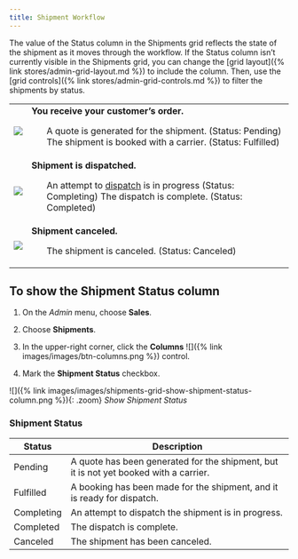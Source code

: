 ```yaml
---
title: Shipment Workflow
---
```


The value of the Status column in the Shipments grid reflects the state of the shipment as it moves through the workflow. If the Status column isn’t currently visible in the Shipments grid, you can change the [grid layout]({% link stores/admin-grid-layout.md %}) to include the column. Then, use the [grid controls]({% link stores/admin-grid-controls.md %}) to filter the shipments by status.

<table>
      <tbody>
         <tr>
            <td>
               <img src="{% link images/images/icon-ms-order-received.png %}" class="Icon" />
            </td>
            <td>
               <b>You receive your customer’s order.</b>
               <ul>A quote is generated for the shipment. (Status: Pending) The shipment is booked with a carrier. (Status: Fulfilled)<br/></ul>
            </td>
         </tr>
         <tr>
            <td>
               <img src="{% link images/images/icon-ms-shipment-dispatched.png %}" class="Icon" />
            </td>
            <td>
               <b>Shipment is dispatched.</b>
               <ul>An attempt to <a href="{% link sales/dispatches.md %}">dispatch</a> is in progress (Status: Completing) The dispatch is complete. (Status: Completed)<br /></ul>
            </td>
         </tr>
         <tr>
            <td>
               <img src="{% link images/images/icon-x.png %}" class="Icon" />
            </td>
            <td>
               <b>Shipment canceled.<br /></b>
               <ul>The shipment is canceled. (Status: Canceled)</ul>
            </td>
         </tr>
      </tbody>
   </table>

## To show the Shipment Status column

1.  On the _Admin_ menu, choose **Sales**.

2.  Choose **Shipments**.

3.  In the upper-right corner, click the **Columns** ![]({% link images/images/btn-columns.png %}) control.

4.  Mark the **Shipment Status** checkbox.

![]({% link images/images/shipments-grid-show-shipment-status-column.png %}){: .zoom}
_Show Shipment Status_

### Shipment Status

|Status|Description|
|--- |--- |
|Pending|A quote has been generated for the shipment, but it is not yet booked with a carrier.|
|Fulfilled|A booking has been made for the shipment, and it is ready for dispatch.|
|Completing|An attempt to dispatch the shipment is in progress.|
|Completed|The dispatch is complete.|
|Canceled|The shipment has been canceled.|
